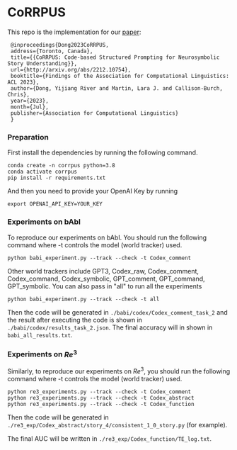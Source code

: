 # CoRRPUS
This repo is the implementation for our [paper](https://arxiv.org/abs/2212.10754):

```
 @inproceedings{Dong2023CoRRPUS, 
 address={Toronto, Canada}, 
 title={{CoRRPUS: Code-based Structured Prompting for Neurosymbolic Story Understanding}}, 
 url={http://arxiv.org/abs/2212.10754}, 
 booktitle={Findings of the Association for Computational Linguistics: ACL 2023}, 
 author={Dong, Yijiang River and Martin, Lara J. and Callison-Burch, Chris}, 
 year={2023}, 
 month={Jul}, 
 publisher={Association for Computational Linguistics}
 }
```

### Preparation
First install the dependencies by running the following command.
```
conda create -n corrpus python=3.8
conda activate corrpus
pip install -r requirements.txt
```

And then you need to provide your OpenAI Key by running 
```
export OPENAI_API_KEY=YOUR_KEY
```

### Experiments on bAbI

To reproduce our experiments on bAbI. You should run the following command where -t controls the model (world tracker) used.
```
python babi_experiment.py --track --check -t Codex_comment
```
Other world trackers include GPT3, Codex_raw, Codex_comment, Codex_command, Codex_symbolic, GPT_comment, GPT_command, GPT_symbolic. 
You can also pass in "all" to run all the experiments
```
python babi_experiment.py --track --check -t all
```
Then the code will be generated in `./babi/codex/Codex_comment_task_2` and the result after executing the code is shown in `./babi/codex/results_task_2.json`. The final accuracy will in shown in `babi_all_results.txt`.

### Experiments on $Re^3$

Similarly, to reproduce our experiments on $Re^3$, you should run the following command where -t controls the model (world tracker) used.

```
python re3_experiments.py --track --check -t Codex_comment
python re3_experiments.py --track --check -t Codex_abstract
python re3_experiments.py --track --check -t Codex_function
```
Then the code will be generated in `./re3_exp/Codex_abstract/story_4/consistent_1_0_story.py` (for example).

The final AUC will be written in `./re3_exp/Codex_function/TE_log.txt`.
